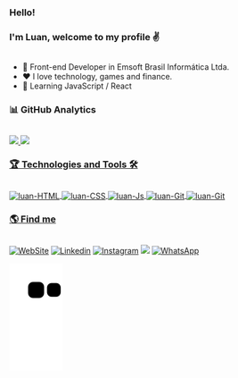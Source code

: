 ### Hello!
### I'm Luan, welcome to my profile ✌️

##
- 🔭 Front-end Developer in Emsoft Brasil Informática Ltda.
- ❤  I love technology, games and finance.
- 🌱 Learning JavaScript / React

### 📊 GitHub Analytics

##
<div>
  <a href="https://github.com/luancesardev">
  <img height="160em" src="https://github-readme-stats.vercel.app/api?username=luancesardev&show_icons=true&theme=midnight-purple&include_all_commits=true&count_private=true"/>
  <img height="160em" src="https://github-readme-stats.vercel.app/api/top-langs/?username=luancesardev&layout=compact&langs_count=7&theme=midnight-purple"/>
</div>
  
### 🏆 Technologies and Tools 🛠
  
##
<div style="display: inline_block">
  <img align="center" alt="luan-HTML" height="30" width="40" src="https://cdn.jsdelivr.net/gh/devicons/devicon/icons/html5/html5-original.svg" />
  <img align="center" alt="luan-CSS" height="30" width="40" src="https://cdn.jsdelivr.net/gh/devicons/devicon/icons/css3/css3-original.svg">
  <img align="center" alt="luan-Js" height="30" width="40" src="https://cdn.jsdelivr.net/gh/devicons/devicon/icons/javascript/javascript-original.svg">
  <img align="center" alt="luan-Git" height="30" width="40" img src="https://cdn.jsdelivr.net/gh/devicons/devicon/icons/vscode/vscode-original.svg" />
  <img align="center" alt="luan-Git" height="30" width="40" src="https://cdn.jsdelivr.net/gh/devicons/devicon/icons/git/git-original.svg">
</div>
  
### 🌎 Find me
##
[![WebSite](https://img.shields.io/badge/website-000000?style=for-the-badge&logo=About.me&logoColor=white)](https://www.luancesardev.vercel.app)
[![Linkedin](https://img.shields.io/badge/LinkedIn-0077B5?style=for-the-badge&logo=linkedin&logoColor=white)](https://www.linkedin.com/in/luancesardev)
[![Instagram](https://img.shields.io/badge/Instagram-E4405F?style=for-the-badge&logo=instagram&logoColor=white)](https://www.instagram.com/luancesardev)
<a href = "mailto:luancesardev@gmail.com"><img src="https://img.shields.io/badge/Gmail-D14836?style=for-the-badge&logo=gmail&logoColor=white" target="_blank"></a>
[![WhatsApp](https://img.shields.io/badge/WhatsApp-25D366?style=for-the-badge&logo=whatsapp&logoColor=white)](https://api.whatsapp.com/send/?phone=5535998631237&text=Ol%C3%A1+Luan%2C+estou+em+busca+de+um+desenvolvedor.&app_absent=0)

  
![Snake animation](https://github.com/luancesardev/luancesardev/blob/output/github-contribution-grid-snake.svg)

